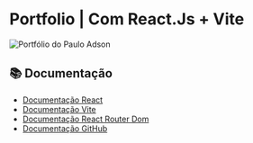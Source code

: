 # Portfolio | Com React.Js + Vite

<img src="https://github.com/user-attachments/assets/8d0d5602-1c3c-4cc0-a52c-99277fd23057" alt="Portfólio do Paulo Adson" title="Portfólio do Paulo Adson">

## 📚 Documentação
- [Documentação React](https://pt-br.legacy.reactjs.org/docs/getting-started.html)
- [Documentação Vite](https://pt.vite.dev/guide/)
- [Documentação React Router Dom](https://www.npmjs.com/package/react-router-dom)
- [Documentação GitHub](https://docs.github.com/pt)

